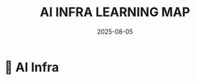 ﻿---
layout: note
title: "AI INFRA LEARNING MAP"
date: 2025-08-05
excerpt: "AI INFRA LEARNING MAP :)"
categories: AI
tags:
  - AI
---

# 🧭 AI Infra 
